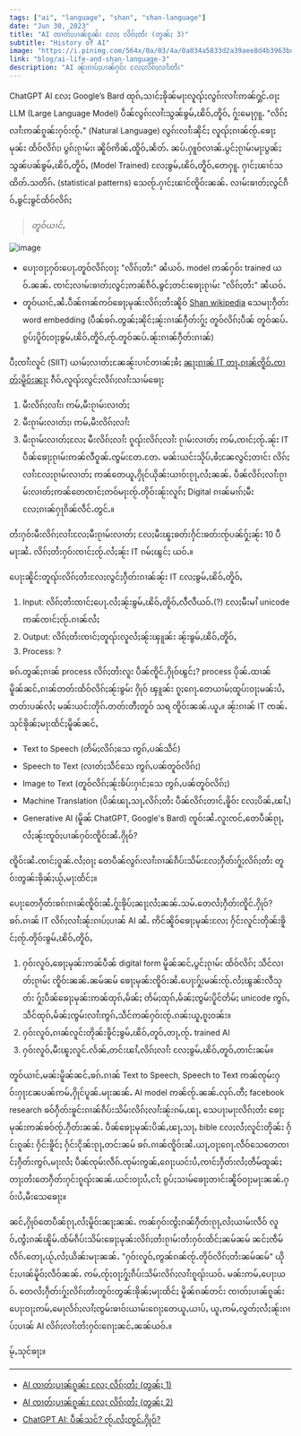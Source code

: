 ```yaml
---
tags: ["ai", "language", "shan", "shan-language"]
date: "Jun 30, 2023"
title: "AI ၸၢတ်ႈပၢၼ်ၵူၼ်း လႄႈ လိၵ်ႈတႆး (တွၼ်ႈ 3)"
subtitle: "History of AI"
image: "https://i.pinimg.com/564x/0a/03/4a/0a034a5833d2a39aee8d4b3963bd555e.jpg"
link: "blog/ai-life-and-shan-language-3"
description: "AI ၼႂ်းၵၢပ်ႈပၢၼ်ႁဝ်း လႄႈလိၵ်ႈလၢႆးတႆး"
---
```


ChatGPT AI လႄႈ Google’s Bard ထုၵ်ႇသၢင်ႈၶိုၼ်မႃးလူၺ်ႈလွၵ်းလၢႆးဢၼ်ႁွင်ႉဝႃႈ LLM (Large Language Model) ပဵၼ်လွၵ်းလၢႆးသွၼ်ၶွမ်ႇၽိဝ်ႇတိူဝ်ႇ ႁႂ်းမေႃႁူႉ "လိၵ်ႈလၢႆးဢၼ်ၵူၼ်းႁဝ်းၸႂ်ႉ" (Natural Language) လွၵ်းလၢႆးၼိုင်ႈ လူၺ်ႈၵၢၼ်ၸႂ်ႉၶေႃႈမုၼ်း ထႅဝ်လိၵ်ႈ၊ ပွၵ်ႈၵႂၢမ်း၊ ၼိူဝ်ဢိၼ်ႇထိူဝ်ႇၼႅတ်ႉ ၼပ်ႉႁူဝ်လၢၼ်ႉပွင်ႈၵႂၢမ်းမႃးပွၼ်ႈသွၼ်ပၼ်ၶွမ်ႇၽိဝ်ႇတိူဝ်ႇ (Model Trained) လႄႈၶွမ်ႇၽိဝ်ႇတိူဝ်ႇတေႁူႉ ႁၢင်ႈၽၢင်သထိတ်ႉသတိၵ်ႉ (statistical patterns) သေၸႂ်ႉႁၢင်ႈၽၢင်ၸိူဝ်းၼၼ်ႉ လၢမ်းၶၢတ်ႈလွင်ၵဵဝ်ႇၶွင်ႈၶွင်ထႅဝ်လိၵ်ႈ

> *တူဝ်ယၢင်ႇ*

![image](https://github-production-user-asset-6210df.s3.amazonaws.com/9565672/260228646-a2da18b5-9a5f-40b5-9e2a-de4e191ea234.png?X-Amz-Algorithm=AWS4-HMAC-SHA256&X-Amz-Credential=AKIAIWNJYAX4CSVEH53A%2F20230812%2Fus-east-1%2Fs3%2Faws4_request&X-Amz-Date=20230812T124742Z&X-Amz-Expires=300&X-Amz-Signature=a065e6f518ed4bc3de70ad7e034e3c415e0b2ea2f4b29f9e92730194959d1aee&X-Amz-SignedHeaders=host&actor_id=9565672&key_id=0&repo_id=428420217)

- ပေႃးဝႃႈႁဝ်းပေႃႉတူဝ်လိၵ်ႈဝႃႈ "လိၵ်ႈတႆး" ၼႆယဝ်ႉ model ဢၼ်ႁဝ်း trained ယဝ်ႉၼၼ်ႉ ၸၢင်ႈလၢမ်းၶၢတ်ႈလွင်ႈဢၼ်ၵဵဝ်ႇၶွင်ႈတင်းၶေႃႈၵႂၢမ်း "လိၵ်ႈတႆး" ၼႆယဝ်ႉ
- တူဝ်ယၢင်ႇၼႆႉပဵၼ်ၵၢၼ်ဢဝ်ၶေႃႈမုၼ်းလိၵ်ႈတႆးၼိူဝ် [Shan wikipedia](https://shn.wikipedia.org/wiki/%E1%81%BC%E1%82%83%E1%82%88%E1%82%81%E1%80%B0%E1%80%9D%E1%80%BA%E1%82%81%E1%82%85%E1%81%B5%E1%80%BA%E1%82%88) သေမႃးႁဵတ်း word embedding (ပဵၼ်ၶၵ်ႉတွၼ်ႈၼိုင်ႈၼႂ်းၵၢၼ်ႁဵတ်းႁႂ်ႈ တူဝ်လိၵ်ႈပဵၼ် တူဝ်ၼပ်ႉ ၵွပ်ႈပိူဝ်ႈဝႃႈၶွမ်ႇၽိဝ်ႇတိူဝ်ႇၸႂ်ႉတူဝ်ၼပ်ႉၼႂ်းၵၢၼ်ႁဵတ်းၵၢၼ်)

ပီႈၸၢႆးလူင် (SIIT) ယၢမ်ႈလၢတ်ႈၼႄၼႂ်းပၢင်တၢၼ်ႈၶႆႈ [ၼႃႈၵၢၼ် IT တႃႇၵၢၼ်ၸိူဝ်ႉၸၢတ်ႈမိူဝ်းၼႃႈ](https://www.facebook.com/CeylonJourney/videos/1218464482039369) ၵဵဝ်ႇလူၺ်ႈလွင်ႈလိၵ်ႈလၢႆးသၢမ်ၶေႃႈ

1. မီးလိၵ်ႈလၢႆး၊ ဢမ်ႇမီးၵႂၢမ်းလၢတ်ႈ
2. မီးၵႂၢမ်းလၢတ်ႈ၊ ဢမ်ႇမီးလိၵ်ႈလၢႆး
3. မီးၵႂၢမ်းလၢတ်ႈလႄႈ မီးလိၵ်ႈလၢႆး ၵူၺ်းလိၵ်ႈလၢႆး ၵႂၢမ်းလၢတ်ႈ ဢမ်ႇၸၢင်ႈၸႂ်ႉၼႂ်း IT
ပဵၼ်ၶေႃႈၵႂၢမ်းဢၼ်လီဝူၼ်ႉၸွမ်းတႄႉတႄႉ မၼ်းယင်းသိုပ်ႇၶႆႈၼႄလွင်ႈတၢင်း လိၵ်ႈလၢႆးလႄႈၵႂၢမ်းလၢတ်ႈ ဢၼ်တေယူႇႁိုင်ယိုၼ်းယၢဝ်းၵႂႃႇလႆႈၼၼ်ႉ ပဵၼ်လိၵ်ႈလၢႆးၵႂၢမ်းလၢတ်ႈဢၼ်တေၸၢင်ႈဢဝ်မႃးၸႂ်ႉတိုဝ်းၼႂ်းလူၵ်ႈ Digital ၵၢၼ်မၢၵ်ႈမီး လႄႈၵၢၼ်ႁႃၵိၼ်လဵင်ႉတွင်ႉ။

တႆးႁဝ်းမီးလိၵ်ႈလၢႆးလႄႈမီးၵႂၢမ်းလၢတ်ႈ လႄႈမီးၽူႈၶတ်းႁႅင်းၶတ်းၸႂ်ပၼ်ႁႂ်ႈၼႂ်း 10 ပီမႃးၼႆႉ လိၵ်ႈတႆးႁဝ်းၸၢင်ႈၸႂ်ႉလႆႈၼႂ်း IT ၵမ်ႈၽွင်ႈ ယဝ်ႉ။

ပေႃးၼိူင်းတူၺ်းလိၵ်ႈတႆးလႄႈလွင်ႈႁဵတ်းၵၢၼ်ၼႂ်း IT လႄႈၶွမ်ႇၽိဝ်ႇတိူဝ်ႇ

1. Input: လိၵ်ႈတႆးၸၢင်ႈပေႃႉလႆႈၼႂ်းၶွမ်ႇၽိဝ်ႇတိူဝ်ႇလီလီယဝ်ႉ(?) လႄႈမီးမၢႆ unicode ဢၼ်ၸၢင်ႈၸႂ်ႉၵၢၼ်လႆႈ
2. Output: လိၵ်ႈတႆးၸၢင်ႈတူၺ်းလူလႆႈၼႂ်းၾူၼ်း ၼႂ်းၶွမ်ႇၽိဝ်ႇတိူဝ်ႇ
3. Process: ?

ၶၵ်ႉတွၼ်ႈၵၢၼ် process လိၵ်ႈတႆးလူး ပဵၼ်ၸိူင်ႉႁိုဝ်ၽွင်ႈ?
process ပိုၼ်ႉထၢၼ်မိူၼ်ၼင်ႇၵၢၼ်တတ်းထႅဝ်လိၵ်ႈၼႂ်းၶွမ်း ႁိုဝ် ၾူၼ်း ၵူႈၵေႃႉတေယၢမ်ႈထူပ်းဝႃႈမၼ်းပႆႇတတ်းပၼ်လႆႈ မၼ်းယင်းတိုၵ်ႉတတ်းတီႈတူဝ် သရ ၸိူဝ်းၼၼ်ႉယူႇ။
ၼႂ်းၵၢၼ် IT ၸၼ်ႉသုင်ၶိုၼ်ႈမႃးထႅင်ႈမိူၼ်ၼင်ႇ

- Text to Speech (တႅမ်ႈလိၵ်ႈသေ ဢွၵ်ႇပၼ်သဵင်)
- Speech to Text (လၢတ်ႈသဵင်သေ ဢွၵ်ႇပၼ်တူဝ်လိၵ်ႈ)
- Image to Text (တူဝ်လိၵ်ႈၼႂ်းၶႅပ်းႁၢင်ႈသေ ဢွၵ်ႇပၼ်တူဝ်လိၵ်ႈ)
- Machine Translation (ပိၼ်ၽႃႇသႃႇလိၵ်ႈတႆး ပဵၼ်လိၵ်ႈတၢင်ႇၶိူဝ်း လႄႈပိၼ်ႇၽၢႆႇ)
- Generative AI (မိူၼ် ChatGPT, Google's Bard)
ၸူဝ်းၼႆႉလူးၸင်ႇတေပဵၼ်ၵႂႃႇလႆႈၼႂ်းၸူဝ်ႈပၢၼ်ႁဝ်းၸိူဝ်းၼႆႉႁိုဝ်?

ၸိူဝ်းၼႆႉၸၢင်ႈဝူၼ်ႉလႆႈဝႃႈ တေပဵၼ်လွၵ်းလၢႆးၵၢၼ်ၵဵပ်းသိမ်းလႄႈႁဵတ်းႁႂ်ႈလိၵ်ႈတႆး တူဝ်းတွၼ်းၶိုၼ်ႈယႂ်ႇမႃးထႅင်ႈ။

ပေႃးတေႁဵတ်းၶၵ်းၵၢၼ်ၸိူဝ်းၼႆႉႁႂ်းၶိုပ်ႈၼႃႈလႆႈၼၼ်ႉသမ်ႉတေလႆႈႁဵတ်းၸိူင်ႉႁိုဝ်?
ၶၵ်ႉၵၢၼ် IT လိၵ်ႈလၢႆးၼႂ်းၵၢပ်ႈပၢၼ် AI ၼႆႉ ဢိင်ၼိူဝ်ၶေႃႈမုၼ်းလႄႈ ႁႅင်းလူင်းတိုၼ်းၶိူင်ႈၸႂ်ႉတိုဝ်းၶွမ်ႇၽိဝ်ႇတိူဝ်ႇ

1. ႁဝ်းလူဝ်ႇၶေႃႈမုၼ်းဢၼ်ပဵၼ် digital form မိူၼ်ၼင်ႇပွင်ႈၵႂၢမ်း ထႅဝ်လိၵ်ႈ သဵင်လၢတ်ႈၵႂၢမ်း ၸိူဝ်းၼၼ်ႉၼမ်ၼမ် ၶေႃႈမုၼ်းၸိူဝ်းၼႆႉပေႃးႁႂ်ႈမၼ်းၸႂ်ႉလႆႈၽွၼ်းလီသုတ်း ႁႂ်ႈပဵၼ်ၶေႃႈမုၼ်းဢၼ်ထုၵ်ႇမႅၼ်ႈ တႅမ်ႈထုၵ်ႇမႅၼ်ႈၸွမ်းပိူင်တႅမ်ႈ unicode ဢွၵ်ႇသဵင်ထုၵ်ႇမႅၼ်ႈၸွမ်းလၢႆးဢွၵ်ႇသဵင်ဢၼ်ႁဝ်းၸႂ်ႉၵၼ်းယူႇၵူႈဝၼ်း။
2. ႁဝ်းလူဝ်ႇၵၢၼ်လူင်းတိုၼ်းၶိူင်ႈၶွမ်ႇၽိဝ်ႇတူဝ်ႇတႃႇၸႂ်ႉ trained AI
3. ႁဝ်းလူဝ်ႇမီးၽူႈလူင်ႉလႅၼ်ႇတင်းၽၢႆႇလိၵ်ႈလၢႆး လႄႈၶွမ်ႇၽိဝ်ႇတူဝ်ႇတၢင်းၼမ်။

တူဝ်ယၢင်ႇမၼ်းမိူၼ်ၼင်ႇၶၵ်ႉၵၢၼ် Text to Speech, Speech to Text ဢၼ်ၸုမ်းႁဝ်းႁႃးၼႄပၼ်ဢမ်ႇႁိုင်ပူၼ်ႉမႃးၼၼ်ႉ AI model ဢၼ်ၸႂ်ႉၼၼ်ႉလုၵ်ႉတီႈ facebook research ၶဝ်ႁဵတ်းၶူင်းၵၢၼ်ၵဵပ်းသိမ်းလိၵ်ႈလၢႆးၼႂ်းၵမ်ႇၽႃႇ သေပႃးမႃးလိၵ်ႈတႆး ၶေႃႈမုၼ်းဢၼ်ၶဝ်ၸႂ်ႉႁဵတ်းၼၼ်ႉ ပဵၼ်ၶေႃႈမုၼ်းပိၼ်ႇၽႃႇသႃႇ bible လႄႈလႆႈလူင်းတိုၼ်း ႁႅင်းၵူၼ်း ႁႅင်းၶိူင်ႈ ႁႅင်းငိုၼ်းၵႂႃႇတင်းၼမ် ၶၵ်ႉၵၢၼ်ၸိူဝ်းၼႆႉယႃႇဝႃႈၵေႃႉလဵဝ်သေတေၸၢင်ႈႁဵတ်းဢွၵ်ႇမႃးလႆႈ ပဵၼ်ၸုမ်းလဵၵ်ႉၸုမ်းဢွၼ်ႇၵေႃႈယင်းပႆႇၸၢင်ႈႁဵတ်းလႆႈတဵမ်ထူၼ်ႈ တႃႈတႆးတေႁဵတ်းႁင်းၵူၺ်းၼၼ်ႉယင်းဝႃႈပႆႇငၢႆႈ ၵွပ်ႈသၢမ်ၶေႃႈတၢင်းၼိူဝ်ဝႃႈမႃးၼၼ်ႉႁဝ်းပႆႇမီးသေၶေႃႈ။

ၼင်ႇႁိုဝ်တေပဵၼ်ၵႂႃႇလႆႈမိူဝ်းၼႃႈၼၼ်ႉ ဢၼ်ႁဝ်းၸွႆႈၵၼ်ႁဵတ်းၵႂႃႇလႆႈယၢမ်းလဵဝ် လူဝ်ႇၸွႆႈၵၼ်ၽိူမ်ႉထႅမ်ၵဵပ်းသိမ်းၶေႃႈမုၼ်းလိၵ်ႈတႆးၵႂၢမ်းတႆးႁဝ်းထႅင်ႈၼမ်ၼမ် ၼင်ႈၸဵမ်လဵၵ်ႉတေႃႇယႂ်ႇလႆႈယိၼ်းမႃးၼၼ်ႉ "ႁဝ်းလူဝ်ႇဢွၼ်ၵၼ်ၸႂ်ႉတိုဝ်လိၵ်ႈတႆးၼမ်ၼမ်" ယိုင်ႈပၢၼ်မိူဝ်ႈလဵဝ်ၼၼ်ႉ ဢမ်ႇၸႂ်ႈဝႃႈႁႂ်ႈၵဵပ်းသိမ်းလိၵ်ႈလၢႆးၵူၺ်းယဝ်ႉ မၼ်းဢမ်ႇပေႃးယဝ်ႉ တေလႆႈႁဵတ်းႁႂ်ႈလိၵ်ႈတႆးတူဝ်းတွၼ်းၶိုၼ်ႈမႃးထႅင်ႈ မိူၼ်ၵၼ်တင်း ၸၢတ်ႈပၢၼ်ၵူၼ်း ပေႃးဝႃႈဢမ်ႇမေႃလႅၵ်ႈလၢႆႈၸွမ်းၶၢဝ်းယၢမ်းၵေႃႈတေယူႇယၢပ်ႇ ယူႇဢမ်ႇလွတ်ႈလႆႈၼႂ်းၵၢပ်ႈပၢၼ် AI လိၵ်ႈလၢႆးတႆးႁဝ်းၵေႃႈၼင်ႇၼၼ်ယဝ်ႉ။

မႂ်ႇသုင်ၶႃႈ။

-----

- [AI ၸၢတ်ႈပၢၼ်ၵူၼ်း လႄႈ လိၵ်ႈတႆး (တွၼ်ႈ 1)](ai-life-and-shan-language-1)
- [AI ၸၢတ်ႈပၢၼ်ၵူၼ်း လႄႈ လိၵ်ႈတႆး (တွၼ်ႈ 2)](ai-life-and-shan-language-2)
- [ChatGPT AI: ပဵၼ်သင်? ၸႂ်ႉလႆႈၸူင်ႉႁိုဝ်?](what-is-chatgpt)
